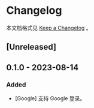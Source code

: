 # Changelog

本文档格式见 [Keep a Changelog](https://keepachangelog.com/en/1.0.0/) 。

## [Unreleased]

## 0.1.0 - 2023-08-14

### Added

- [Google] 支持 Google 登录。
